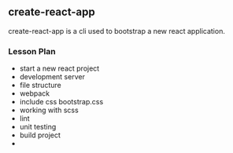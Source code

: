 ## create-react-app

create-react-app is a cli used to bootstrap a new react application.

### Lesson Plan

- start a new react project
- development server
- file structure
- webpack
- include css bootstrap.css
- working with scss
- lint
- unit testing
- build project
- 